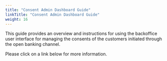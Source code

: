 ```yaml
---
title: "Consent Admin Dashboard Guide"
linkTitle: "Consent Admin Dashboard Guide"
weight: 16
---
```


This guide provides an overview and instructions for using the backoffice user interface for managing the consents of the customers initiated through the open banking channel.

Please click on a link below for more information.